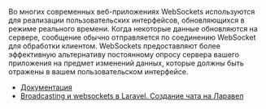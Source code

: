 Во многих современных веб-приложениях WebSockets используются для реализации пользовательских интерфейсов, 
обновляющихся в режиме реального времени. Когда некоторые данные обновляются на сервере, 
сообщение обычно отправляется по соединению WebSocket для обработки клиентом. 
WebSockets предоставляют более эффективную альтернативу постоянному опросу сервера вашего приложения
на предмет изменений данных, которые должны быть отражены в вашем пользовательском интерфейсе.

[//]: # "materials"

- [Документация](https://laravel.com/docs/10.x/broadcasting)
- [Broadcasting и websockets в Laravel. Создание чата на Ларавел](https://www.youtube.com/playlist?list=PLTucyHptHtTkzDL1-GyuBB_wOgCvQKk9F)

[//]: # "/materials"
